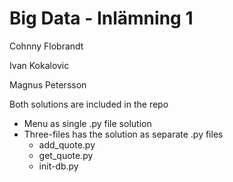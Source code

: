 # Big Data - Inlämning 1

Cohnny Flobrandt

Ivan Kokalovic

Magnus Petersson

Both solutions are included in the repo
* Menu as single .py file solution
* Three-files has the solution as separate .py files
  - add_quote.py
  - get_quote.py
  - init-db.py
